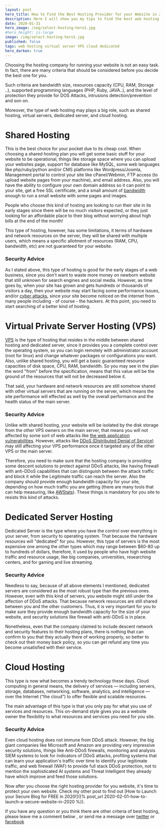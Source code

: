 ```yaml
---
layout: post
hero_title: How to Find the Best Hosting Provider for your Website in 2020!
description: Here I will show you my tips to find the best web hosting the you need for your website.  
date: 2020-01-31
hero_image: /img/select-hosting-hero1.jpg
#hero_height: is-large
image: /img/select-hosting-hero1.jpg
published: false
tags: web hosting virtual server VPS cloud dedicated 
hero_darken: true
---
```


Choosing the hosting company for running your website is not an easy task. In fact, there are many criteria that should be considered before you decide the best one for you.

Such criteria are bandwidth size, resources capacity (CPU, RAM, Storage ..), supported programming languages (PHP, Ruby, JAVA..), and the level of protection they provide for DOS Attacks, intrusions detection/prevention and son on. 

Moreover, the type of web hosting may plays a big role, such as shared hosting, virtual servers, dedicated server, and cloud hosting.


# Shared Hosting

This is the best choice for your pocket due to its cheap cost. When choosing a shared hosting plan you will get some basic stuff for your website to be operational, things like storage space where you can upload your websites page, support for database like MySQL, some web languages like php/ruby/python and/or CMS platforms like Wordpress/Joomla, Management portal to control your site like cPanel/Webmin, FTP access (to upload website pages from your machine), and email address. Also, you will have the ability to configure your own domain address so it can point to your site, get a free SSL certificate, and a small amount of [bandwidth](https://en.wikipedia.org/wiki/Bandwidth_(computing)) enough to run a small website with some pages and images.

People who choose this kind of hosting are looking to run their site in its early stages since there will be no much visitors expected, or they just looking for an affordable place to their blog without worrying about high bills at the end of the month!

This type of hosting, however, has some limitations, it terms of hardware and network resources on the server, they will be shared with multiple users, which means a specific allotment of resources (RAM, CPU, bandwidth, etc) are not guaranteed for your website.


### Security Advice

As I stated above, this type of hosting is good for the early stages of a web business, since you don't want to waste more money on newborn website that still unknown for search engines and social media. However, as time goes by, when your site has grown and gets hundreds or thousands of visitors a day, then your website may start facing some performance issues, and/or [cyber attacks](https://en.wikipedia.org/wiki/Cyberattack), since your site become noticed on the internet from many people including - of course - the hackers. At this point, you need to start searching of a better kind of hosting.


# Virtual Private Server Hosting (VPS)

[VPS](https://en.wikipedia.org/wiki/Virtual_private_server) is the type of hosting that resides in the middle between shared hosting and dedicated server, since it provides you a complete control over the operating system, so you can login remotely with administrator account (root for linux) and change whatever packages or configurations you want. Also, unlike shared hosting, you will get a basic guaranteed resource capacities of disk space, CPU, RAM, bandwidth. So you may see in the plan the word "from" before the specification, means that this value will be the ground of the resources that will not be decreased below it.

That said, your hardware and network resources are still somehow shared with other virtual servers that are running on the server, which means the site performance will effected as well by the overall performance and the health status of the main server.

### Security Advice

Unlike with shared hosting, your website will be isolated by the disk storage from the other VPS owners on the main server, that means you will not affected by some sort of web attacks like [the web application vulnerabilities](https://en.wikipedia.org/wiki/Vulnerability_(computing)). However, attacks like [DDoS (Distributed Denial of Service)](https://en.wikipedia.org/wiki/Denial-of-service_attack) may still affecting your VPS performance once it targeted any of the other VPS or the main server.

Therefore, you need to make sure that the hosting company is providing some descent solutions to protect against DDoS attacks, like having firewall with anti-DDoS capabilities that can distinguish between the attack traffic and block it while the Legitimate traffic can reach the server. Also the company should provide enough bandwidth capacity for your site, depending on how much traffic you are getting (there are many tools that can help measuring, like [AWStats](https://awstats.sourceforge.i)). These things is mandatory for you site to resists this kind of attacks. 


# Dedicated Server Hosting

Dedicated Server is the type where you have the control over everything in your server, from security to operating system. That because the hardware resources will "dedicated" for you. However, this type of servers is the most expensive one among the other types which may range between $60-80 up to hundreds of dollars, therefore, it used by people who have high website traffic and resource usage, like big companies, universities, researching centers, and for gaming and live streaming.


### Security Advice

Needless to say, because of all above elements I mentioned, dedicated servers are considered as the most robust type than the previous ones. However, even with this kind of servers, you website might still under the affection of DDoS attacks. That because network resources are still shared between you and the other customers. Thus, it is very important for you to make sure they provide enough bandwidth capacity for the size of your website, and security solutions like firewall with anti-DDoS is in place.

Nonetheless, even that the company claimed to include descent network and security features to their hosting plans, there is nothing that can confirm to you that they actually there of working properly, so better to check out their money back policy, so you can get refund any time you become unsatisfied with their service.


# Cloud Hosting

This type is now what becomes a trendy technology these days. Cloud computing in general means, the delivery of services — including servers, storage, databases, networking, software, analytics, and intelligence — over the Internet (“the cloud”) to offer flexible and scalable resources.

The main advantage of this type is that you only pay for what you use of services and resources. This on-demand style gives you as a website owner the flexibility to what resources and services you need for you site.


### Security Advice

Even cloud hosting does not immune from DDoS attack. However, the big giant companies like Microsoft and Amazon are providing very impressive security solutions, things like Anti-DDoS firewalls, monitoring and analysis SIEM systems to look for indicators of DDoS attacks, profiling systems that can learn your application's traffic over time to identify your legitimate traffic, and web firewall (WAF) to provide full stack DDoS protection, not to mention the sophisticated AI systems and Threat Intelligent they already have which improve and feed those solutions.


Now after you choose the right hosting provider for you website, it's time to protect your own website. Check my other post to find out [How to Launch your Secure Blog for FREE in 2020!]({% post_url 2020-02-01-how-to-launch-a-secure-website-in-2020 %}).


If you have any question or you think there are other criteria of best hosting, please leave me a comment below , or send me a message over [twitter](https://www.twitter.com/tariqhawis) or [facebook](https://www.facebook.com/Tariq-Hawis-102907161281331/)

